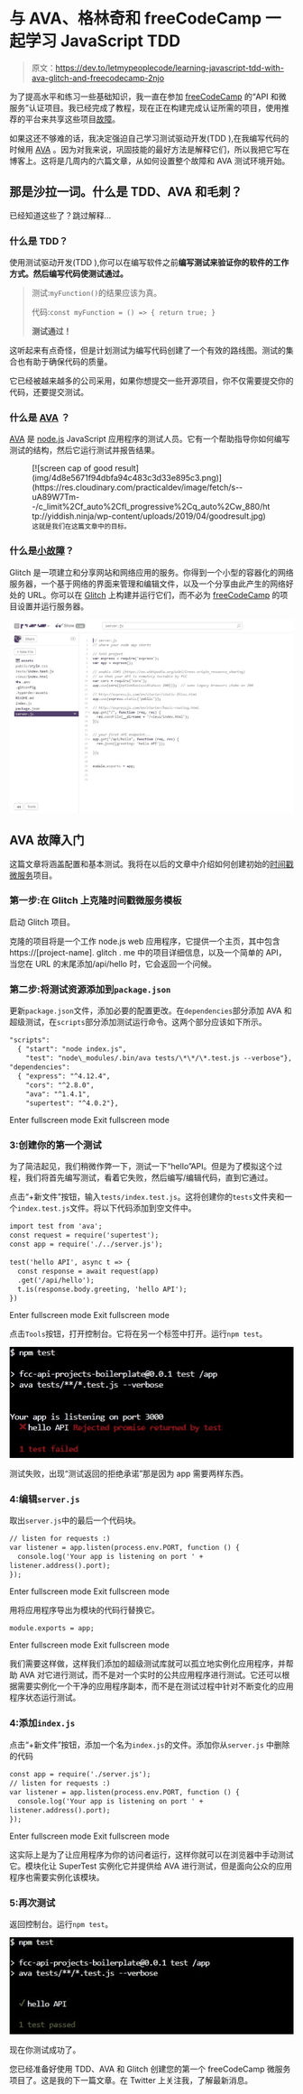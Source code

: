 # 与 AVA、格林奇和 freeCodeCamp 一起学习 JavaScript TDD

> 原文：<https://dev.to/letmypeoplecode/learning-javascript-tdd-with-ava-glitch-and-freecodecamp-2njo>

为了提高水平和练习一些基础知识，我一直在参加 [freeCodeCamp](https://www.freecodecamp.com) 的“API 和微服务”认证项目。我已经完成了教程，现在正在构建完成认证所需的项目，使用推荐的平台来共享这些项目[故障](https://glitch.com)。

如果这还不够难的话，我决定强迫自己学习测试驱动开发(TDD ),在我编写代码的时候用 [AVA](https://github.com/avajs/ava) 。因为对我来说，巩固技能的最好方法是解释它们，所以我把它写在博客上。这将是几周内的六篇文章，从如何设置整个故障和 AVA 测试环境开始。

## **那是沙拉一词。什么是 TDD、AVA 和毛刺？**

已经知道这些了？跳过解释…

### **什么是 TDD？**

使用测试驱动开发(TDD ),你可以在编写软件之前**编写测试来验证你的软件的工作方式。然后编写代码使测试通过。**

> 测试:`myFunction()`的结果应该为真。
> 
> 代码:`const myFunction = () => { return true; }`
> 
> **测试通过！**

这听起来有点奇怪，但是计划测试为编写代码创建了一个有效的路线图。测试的集合也有助于确保代码的质量。

它已经被越来越多的公司采用，如果你想提交一些开源项目，你不仅需要提交你的代码，还要提交测试。

### **什么是 [AVA](https://github.com/avajs/ava) ？**

[AVA](https://github.com/avajs/ava) 是 [node.js](https://nodejs.org) JavaScript 应用程序的测试人员。它有一个帮助指导你如何编写测试的结构，然后它运行测试并报告结果。

<figure>[![screen cap of good result](img/4d8e5671f94dbfa94c483c3d33e895c3.png)](https://res.cloudinary.com/practicaldev/image/fetch/s--uA89W7Tm--/c_limit%2Cf_auto%2Cfl_progressive%2Cq_auto%2Cw_880/http://yiddish.ninja/wp-content/uploads/2019/04/goodresult.jpg) 

<figcaption id="caption-attachment-1173"><small>这就是我们在这篇文章中的目标。</small></figcaption>

</figure>

### 什么是[小故障](https://glitch.com)？

Glitch 是一项建立和分享网站和网络应用的服务。你得到一个小型的容器化的网络服务器，一个基于网络的界面来管理和编辑文件，以及一个分享由此产生的网络好处的 URL。你可以在 [Glitch](https://glitch.com) 上构建并运行它们，而不必为 [freeCodeCamp](https://www.freecodecamp.com) 的项目设置并运行服务器。

[![Screencap of Glitch](img/970353d306fbc71dc6fd65a75eb83837.png)](https://res.cloudinary.com/practicaldev/image/fetch/s--n9GRJHOx--/c_limit%2Cf_auto%2Cfl_progressive%2Cq_auto%2Cw_880/http://yiddish.ninja/wp-content/uploads/2019/04/glitch.jpg)

## **AVA 故障入门**

这篇文章将涵盖配置和基本测试。我将在以后的文章中介绍如何创建初始的[时间戳微服务](https://learn.freecodecamp.org/apis-and-microservices/apis-and-microservices-projects/timestamp-microservice)项目。

### **第一步:在 Glitch 上克隆时间戳微服务模板**

启动 Glitch 项目。

克隆的项目将是一个工作 node.js web 应用程序，它提供一个主页，其中包含 https://[project-name]. glitch . me 中的项目详细信息，以及一个简单的 API，当您在 URL 的末尾添加/api/hello 时，它会返回一个问候。

### **第二步:将测试资源添加到`package.json`**

更新`package.json`文件，添加必要的配置更改。在`dependencies`部分添加 AVA 和超级测试，在`scripts`部分添加测试运行命令。这两个部分应该如下所示。

```
"scripts": 
  { "start": "node index.js", 
    "test": "node\_modules/.bin/ava tests/\*\*/\*.test.js --verbose"},
"dependencies": 
  { "express": "^4.12.4", 
    "cors": "^2.8.0", 
    "ava": "^1.4.1", 
    "supertest": "^4.0.2"}, 
```

Enter fullscreen mode Exit fullscreen mode

### **3:创建你的第一个测试**

为了简洁起见，我们稍微作弊一下，测试一下“hello”API。但是为了模拟这个过程，我们将首先编写测试，看着它失败，然后编写/编辑代码，直到它通过。

点击“+新文件”按钮，输入`tests/index.test.js`。这将创建你的`tests`文件夹和一个`index.test.js`文件。将以下代码添加到空文件中。

```
import test from 'ava';
const request = require('supertest');
const app = require('./../server.js');

test('hello API', async t => { 
  const response = await request(app) 
  .get('/api/hello'); 
  t.is(response.body.greeting, 'hello API');
}) 
```

Enter fullscreen mode Exit fullscreen mode

点击`Tools`按钮，打开控制台。它将在另一个标签中打开。运行`npm test`。

[![first test results](img/f62c822203e5c9ccdf154616e3647468.png)](https://res.cloudinary.com/practicaldev/image/fetch/s--Jo06QgkT--/c_limit%2Cf_auto%2Cfl_progressive%2Cq_auto%2Cw_880/http://yiddish.ninja/wp-content/uploads/2019/04/test1.jpg)

测试失败，出现“测试返回的拒绝承诺”那是因为 app 需要两样东西。

### **4:编辑`server.js`**

取出`server.js`中的最后一个代码块。

```
// listen for requests :)
var listener = app.listen(process.env.PORT, function () { 
  console.log('Your app is listening on port ' + listener.address().port);
}); 
```

Enter fullscreen mode Exit fullscreen mode

用将应用程序导出为模块的代码行替换它。

```
module.exports = app; 
```

Enter fullscreen mode Exit fullscreen mode

我们需要这样做，这样我们添加的超级测试库就可以孤立地实例化应用程序，并帮助 AVA 对它进行测试，而不是对一个实时的公共应用程序进行测试。它还可以根据需要实例化一个干净的应用程序副本，而不是在测试过程中针对不断变化的应用程序状态运行测试。

### **4:添加`index.js`**

点击“+新文件”按钮，添加一个名为`index.js`的文件。添加你从`server.js`
中删除的代码

```
const app = require('./server.js');
// listen for requests :)
var listener = app.listen(process.env.PORT, function () { 
  console.log('Your app is listening on port ' + listener.address().port);
}); 
```

Enter fullscreen mode Exit fullscreen mode

这实际上是为了让应用程序为你的访问者运行，这样你就可以在浏览器中手动测试它。模块化让 SuperTest 实例化它并提供给 AVA 进行测试，但是面向公众的应用程序也需要实例化该模块。

### **5:再次测试**

返回控制台。运行`npm test`。

[![successful test](img/ec8b432bf0d77e83cff8a013e0e835a8.png)](https://res.cloudinary.com/practicaldev/image/fetch/s--DYNCEIm9--/c_limit%2Cf_auto%2Cfl_progressive%2Cq_auto%2Cw_880/http://yiddish.ninja/wp-content/uploads/2019/04/test2.jps_.jpg)

现在你测试成功了。

您已经准备好使用 TDD、AVA 和 Glitch 创建您的第一个 freeCodeCamp 微服务项目了。这是我的下一篇文章。在 Twitter 上关注我，了解最新消息。
